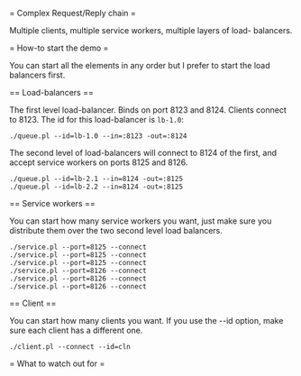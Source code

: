 = Complex Request/Reply chain =

Multiple clients, multiple service workers, multiple layers of load-
balancers.

= How-to start the demo =

You can start all the elements in any order but I prefer to start the
load balancers first.


== Load-balancers ==

The first level load-balancer. Binds on port 8123 and 8124. Clients
connect to 8123. The id for this load-balancer is `lb-1.0`:

    ./queue.pl --id=lb-1.0 --in=:8123 -out=:8124

The second level of load-balancers will connect to 8124 of the first,
and accept service workers on ports 8125 and 8126.

    ./queue.pl --id=lb-2.1 --in=8124 -out=:8125
    ./queue.pl --id=lb-2.2 --in=8124 -out=:8125

== Service workers ==

You can start how many service workers you want, just make sure you
distribute them over the two second level load balancers.

    ./service.pl --port=8125 --connect
    ./service.pl --port=8125 --connect
    ./service.pl --port=8125 --connect
    ./service.pl --port=8126 --connect
    ./service.pl --port=8126 --connect
    ./service.pl --port=8126 --connect

== Client ==

You can start how many clients you want. If you use the --id option,
make sure each client has a different one.

    ./client.pl --connect --id=cln


= What to watch out for =